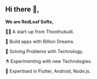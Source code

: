 ## Hi there 👋,



**We are RedLeaf Softs,**

🙋‍♀️ A start-up from Thoothukudi.

🌈 Build apps with Billion Dreams.

🧩 Solving Problems with Technology.

⚗️ Experimenting with new Technologies.

📱 Expertised in Flutter, Android, Node.js.
